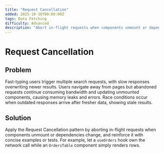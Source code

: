 ```yaml
---
title: "Request Cancellation"
added: 2025-10-10T00:00:00Z
tags: Data Fetching
difficulty: Advanced
description: "Abort in-flight requests when components unmount or dependencies change."
---
```

# Request Cancellation

## Problem

Fast-typing users trigger multiple search requests, with slow responses overwriting newer results. Users navigate away from pages but abandoned requests continue consuming bandwidth and updating unmounted components, causing memory leaks and errors. Race conditions occur when outdated responses arrive after fresher data, showing stale results.

## Solution

Apply the Request Cancellation pattern by aborting in-flight requests when components unmount or dependencies change, and reinforce it with concise examples or tests. For example, let a `useOrders` hook own the network call while an `OrdersTable` component simply renders rows.
